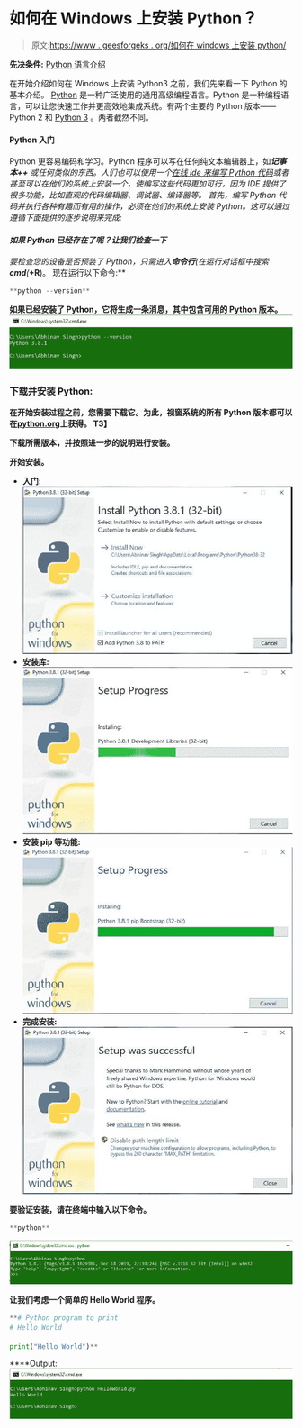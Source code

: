 # 如何在 Windows 上安装 Python？

> 原文:[https://www . geesforgeks . org/如何在 windows 上安装 python/](https://www.geeksforgeeks.org/how-to-install-python-on-windows/)

**先决条件:** [Python 语言介绍](https://www.geeksforgeeks.org/python-language-introduction/)

在开始介绍如何在 Windows 上安装 Python3 之前，我们先来看一下 Python 的基本介绍。 [Python](https://www.geeksforgeeks.org/python-programming-language/) 是一种广泛使用的通用高级编程语言。Python 是一种编程语言，可以让您快速工作并更高效地集成系统。有两个主要的 Python 版本——Python 2 和 [Python 3](https://www.geeksforgeeks.org/python-tutorial-learn-python-3-with-examples/) 。两者截然不同。

#### Python 入门

Python 更容易编码和学习。Python 程序可以写在任何纯文本编辑器上，如****记事本++*** 或任何类似的东西。人们也可以使用一个[在线 ide 来编写 Python 代码](https://ide.geeksforgeeks.org/index.php)或者甚至可以在他们的系统上安装一个，使编写这些代码更加可行，因为 IDE 提供了很多功能，比如直观的代码编辑器、调试器、编译器等。
首先，编写 Python 代码并执行各种有趣而有用的操作，必须在他们的系统上安装 Python。这可以通过遵循下面提供的逐步说明来完成:*

#### *如果 Python 已经存在了呢？让我们检查一下*

*要检查您的设备是否预装了 Python，只需进入**命令行**(在运行对话框中搜索**cmd**(<link rel="stylesheet" href="https://maxcdn.bootstrapcdn.com/font-awesome/4.6.1/css/font-awesome.min.css">***+R**)。
现在运行以下命令:**

```py
**python --version** 
```

**如果已经安装了 Python，它将生成一条消息，其中包含可用的 Python 版本。
![python-version-check-windows](img/f043c863fd321148a5b2fceda1b1111c.png)**

### **下载并安装 Python:**

**在开始安装过程之前，您需要下载它。为此，视窗系统的所有 Python 版本都可以在[python.org](https://www.python.org/)上获得。
T3】**

**下载所需版本，并按照进一步的说明进行安装。**

****开始安装。****

*   ****入门:**
    ![Starting-the-installation-process](img/ac04152cec6e4abcd2e7b4c3b2ffafb2.png)**
*   ****安装库:**
    ![Installing-Libraries](img/b2e1a52cecc1a808c9f2cba6aa789802.png)**
*   ****安装 pip 等功能:**
    ![Installing-other-features](img/ac27bd155a204e410df527fbcc132dfa.png)**
*   ****完成安装:**
    ![Finishing-installation](img/a46880e7f7d28a42fda5321c47babbcb.png)**

**要验证安装，请在终端中输入以下命令。**

```py
**python** 
```

**![verify-python-installation](img/fb330768b12d1b52998ef80b590d2121.png)**

**让我们考虑一个简单的 Hello World 程序。**

```py
**# Python program to print
# Hello World

print("Hello World")**
```

****Output:**![Hello-World-Python-Windows](img/1f385d7017c0da150420ffc84bb361c4.png)**